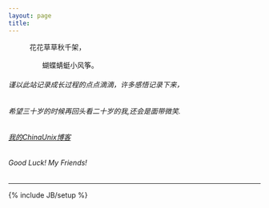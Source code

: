 ```yaml
---
layout: page
title: 
---
```

<pre>
     花花草草秋千架，

        蝴蝶蜻蜓小风筝。                  
</pre>

  
###### 谨以此站记录成长过程的点点滴滴，许多感悟记录下来，
  
###### 希望三十岁的时候再回头看二十岁的我,还会是面带微笑.
  
###### [我的ChinaUnix博客](http://blog.chinaunix.net/uid/24701781.html)
  
###### Good Luck! My Friends!
  
  
------------------------------ 
  
{% include JB/setup %}



